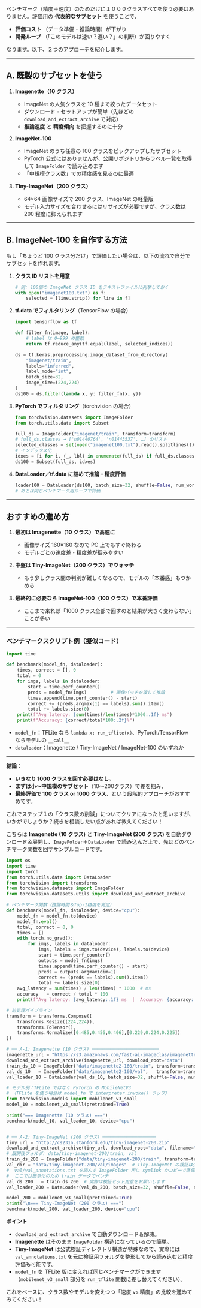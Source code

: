 ベンチマーク（精度＋速度）のためだけに１０００クラスすべてを使う必要はありません。評価用の **代表的なサブセット** を使うことで、

* **評価コスト** （データ準備・推論時間）が下がり
* **開発ループ** （「このモデルは速い？遅い？」の判断）が回りやすく

なります。以下、２つのアプローチを紹介します。

---

## A. 既製のサブセットを使う

1. **Imagenette（10 クラス）**

   * ImageNet の人気クラスを 10 種まで絞ったデータセット
   * ダウンロード・セットアップが簡単（先ほどの `download_and_extract_archive` で対応）
   * **推論速度** と **精度傾向** を把握するのに十分

2. **ImageNet-100**

   * ImageNet のうち任意の 100 クラスをピックアップしたサブセット
   * PyTorch 公式にはありませんが、公開リポジトリからラベル一覧を取得して `ImageFolder` で読み込めます
   * 「中規模クラス数」での精度感を見るのに最適

3. **Tiny-ImageNet（200 クラス）**

   * 64×64 画像サイズで 200 クラス、ImageNet の軽量版
   * モデル入力サイズを合わせるにはリサイズが必要ですが、クラス数は 200 程度に抑えられます

---

## B. ImageNet-100 を自作する方法

もし「ちょうど 100 クラス分だけ」で評価したい場合は、以下の流れで自分でサブセットを作れます。

1. **クラス ID リストを用意**

   ```python
   # 例: 100個の ImageNet クラス ID をテキストファイルに列挙しておく
   with open("imagenet100.txt") as f:
       selected = [line.strip() for line in f]
   ```
2. **tf.data でフィルタリング**（TensorFlow の場合）

   ```python
   import tensorflow as tf

   def filter_fn(image, label):
       # label は 0–999 の整数
       return tf.reduce_any(tf.equal(label, selected_indices))

   ds = tf.keras.preprocessing.image_dataset_from_directory(
       "imagenet/train",
       labels="inferred",
       label_mode="int",
       batch_size=32,
       image_size=(224,224)
   )
   ds100 = ds.filter(lambda x, y: filter_fn(x, y))
   ```
3. **PyTorch でフィルタリング**（torchvision の場合）

   ```python
   from torchvision.datasets import ImageFolder
   from torch.utils.data import Subset

   full_ds = ImageFolder("imagenet/train", transform=transform)
   # full_ds.classes → ['n01440764', 'n01443537', …] のリスト
   selected_classes = set(open("imagenet100.txt").read().splitlines())
   # インデックス化
   idxes = [i for i, (_, lbl) in enumerate(full_ds) if full_ds.classes[lbl] in selected_classes]
   ds100 = Subset(full_ds, idxes)
   ```
4. **DataLoader／tf.data に詰めて推論・精度評価**

   ```python
   loader100 = DataLoader(ds100, batch_size=32, shuffle=False, num_workers=4)
   # あとは同じベンチマーク用ループで評価
   ```

---

## おすすめの進め方

1. **最初は Imagenette（10 クラス）で高速に**

   * 画像サイズ 160×160 なので PC 上でもすぐ終わる
   * モデルごとの速度差・精度差が掴みやすい

2. **中盤は Tiny-ImageNet（200 クラス）でウォッチ**

   * もう少しクラス間の判別が難しくなるので、モデルの「本番感」もつかめる

3. **最終的に必要なら ImageNet-100（100 クラス）で本番評価**

   * ここまで来れば「1000 クラス全部で回すのと結果が大きく変わらない」ことが多い

---

### ベンチマークスクリプト例（擬似コード）

```python
import time

def benchmark(model_fn, dataloader):
    times, correct = [], 0
    total = 0
    for imgs, labels in dataloader:
        start = time.perf_counter()
        preds = model_fn(imgs)         # 画像バッチを渡して推論
        times.append(time.perf_counter() - start)
        correct += (preds.argmax(1) == labels).sum().item()
        total += labels.size(0)
    print(f"Avg latency: {sum(times)/len(times)*1000:.1f} ms")
    print(f"Accuracy: {correct/total*100:.2f}%")
```

* `model_fn`：TFLite なら `lambda x: run_tflite(x)`、PyTorch/TensorFlow ならモデルの `__call__`
* `dataloader`：Imagenette / Tiny-ImageNet / ImageNet-100 のいずれか

---

**結論**：

* **いきなり 1000 クラスを回す必要はなし**。
* **まずは小〜中規模のサブセット**（10～200クラス）で差を掴み、
* **最終評価で 100 クラス or 1000 クラス**、という段階的アプローチがおすすめです。

これでステップ１の「クラス数の削減」についてクリアになったと思いますが、いかがでしょうか？続きを相談したい点があれば教えてください！


こちらは **Imagenette (10 クラス)** と **Tiny-ImageNet (200 クラス)** を自動ダウンロード＆展開し、`ImageFolder`＋`DataLoader` で読み込んだ上で、先ほどのベンチマーク関数を回すサンプルコードです。

```python
import os
import time
import torch
from torch.utils.data import DataLoader
from torchvision import transforms
from torchvision.datasets import ImageFolder
from torchvision.datasets.utils import download_and_extract_archive

# ベンチマーク関数（推論時間＆Top-1精度を測定）
def benchmark(model_fn, dataloader, device="cpu"):
    model_fn = model_fn.to(device)
    model_fn.eval()
    total, correct = 0, 0
    times = []
    with torch.no_grad():
        for imgs, labels in dataloader:
            imgs, labels = imgs.to(device), labels.to(device)
            start = time.perf_counter()
            outputs = model_fn(imgs)
            times.append(time.perf_counter() - start)
            preds = outputs.argmax(dim=1)
            correct += (preds == labels).sum().item()
            total += labels.size(0)
    avg_latency = sum(times) / len(times) * 1000  # ms
    accuracy   = correct / total * 100
    print(f"Avg latency: {avg_latency:.1f} ms  |  Accuracy: {accuracy:.2f}%")

# 前処理パイプライン
transform = transforms.Compose([
    transforms.Resize((224,224)),
    transforms.ToTensor(),
    transforms.Normalize([0.485,0.456,0.406],[0.229,0.224,0.225])
])

# ── A-1: Imagenette (10 クラス) ─────────────────────────
imagenette_url = "https://s3.amazonaws.com/fast-ai-imageclas/imagenette2-160.tgz"
download_and_extract_archive(imagenette_url, download_root="data")
train_ds_10 = ImageFolder("data/imagenette2-160/train", transform=transform)
val_ds_10   = ImageFolder("data/imagenette2-160/val",   transform=transform)
val_loader_10 = DataLoader(val_ds_10, batch_size=32, shuffle=False, num_workers=4)

# モデル例：TFLite ではなく PyTorch の MobileNetV3
# （TFLite を使う場合は model_fn で interpreter.invoke() ラップ）
from torchvision.models import mobilenet_v3_small
model_10 = mobilenet_v3_small(pretrained=True)

print("=== Imagenette (10 クラス) ===")
benchmark(model_10, val_loader_10, device="cpu")


# ── A-2: Tiny-ImageNet (200 クラス) ────────────────────
tiny_url = "http://cs231n.stanford.edu/tiny-imagenet-200.zip"
download_and_extract_archive(tiny_url, download_root="data", filename="tiny-imagenet-200.zip")
# 展開後フォルダ: data/tiny-imagenet-200/train, val
train_ds_200 = ImageFolder("data/tiny-imagenet-200/train", transform=transform)
val_dir = "data/tiny-imagenet-200/val/images"  # Tiny-ImageNet の検証は少し構造が特殊
#  val/val_annotations.txt を読んで ImageFolder 用に symlink かコピーで準備しておく必要あり
#  ここでは簡単化のため train データでベンチ
val_ds_200   = train_ds_200  # 実際は検証セット用意をお願いします
val_loader_200 = DataLoader(val_ds_200, batch_size=32, shuffle=False, num_workers=4)

model_200 = mobilenet_v3_small(pretrained=True)
print("\n=== Tiny-ImageNet (200 クラス) ===")
benchmark(model_200, val_loader_200, device="cpu")
```

**ポイント**

* `download_and_extract_archive` で自動ダウンロード＆解凍。
* **Imagenette** はそのまま `ImageFolder` 構造になっているので簡単。
* **Tiny-ImageNet** は公式検証ディレクトリ構造が特殊なので、実際には `val_annotations.txt` を元に検証用フォルダを整形してから読み込むと精度評価も可能です。
* `model_fn` を TFLite 版に変えれば同じベンチマークができます（`mobilenet_v3_small` 部分を `run_tflite` 関数に差し替えてください）。

これをベースに、クラス数やモデルを変えつつ「速度 vs 精度」の比較を進めてみてください！
